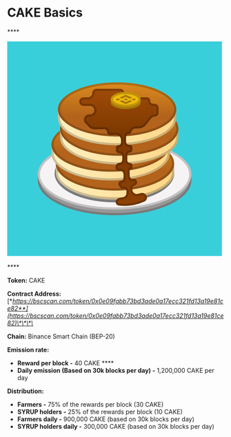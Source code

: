 # CAKE Basics

\*\*\*\*

![](../.gitbook/assets/group-501.png)

\*\*\*\*

**Token:** CAKE

**Contract Address:** [**https://bscscan.com/token/0x0e09fabb73bd3ade0a17ecc321fd13a19e81ce82**](https://bscscan.com/token/0x0e09fabb73bd3ade0a17ecc321fd13a19e81ce82)\*\*\*\*

**Chain:** Binance Smart Chain \(BEP-20\)

**Emission rate:** 

* **Reward per block -**  40 CAKE                                                                                                       ****
* **Daily emission \(Based on 30k blocks per day\) -**  1,200,000 CAKE per day

**Distribution:**

* **Farmers -** 75% of the rewards per block \(30 CAKE\)
* **SYRUP holders -** 25% of the rewards per block \(10 CAKE\)
* **Farmers daily -** 900,000 CAKE \(based on 30k blocks per day\)
* **SYRUP holders daily -** 300,000 CAKE \(based on 30k blocks per day\)

